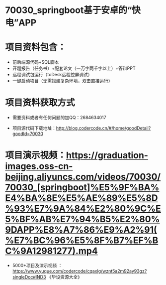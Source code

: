 #   70030_springboot基于安卓的“快电”APP

#   项目资料包含：
*    前后端源代码+SQL脚本
*    开题报告（任务书）+配套论文（一万字两千字以上）+答辩PPT
*   远程调试包运行（toDesk远程控屏调试）
*   一键启动项目（无需搭建复杂环境，双击直接运行）


#   项目资料获取方式
*   需要资料或者有任何问题的加QQ：2684634017

*   项目源代码下载地址：http://blog.codercode.cn/#/home/goodDetail?goodId=70030

#  项目演示视频：https://graduation-images.oss-cn-beijing.aliyuncs.com/videos/70030/70030_[springboot]%E5%9F%BA%E4%BA%8E%E5%AE%89%E5%8D%93%E7%9A%84%E2%80%9C%E5%BF%AB%E7%94%B5%E2%80%9DAPP%E8%A7%86%E9%A2%91(%E7%BC%96%E5%8F%B7%EF%BC%9A12981277).mp4

*  5000+项目及演示视频 ：https://www.yuque.com/codercode/cqaxlg/wznt5a2m92ay93gz?singleDoc#lND3 《毕设资源大全》
